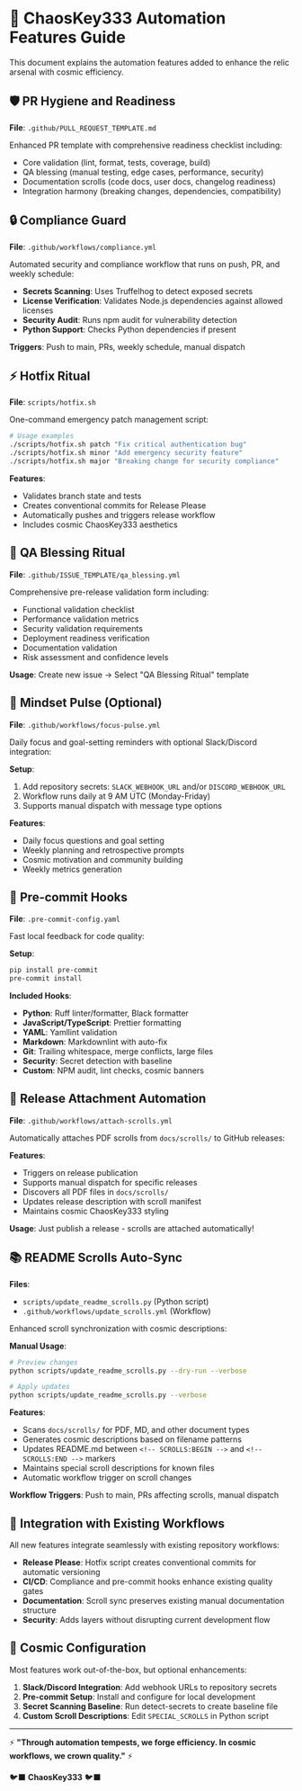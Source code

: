 # 🔮 ChaosKey333 Automation Features Guide

This document explains the automation features added to enhance the relic arsenal with cosmic efficiency.

## 🛡️ PR Hygiene and Readiness

**File**: `.github/PULL_REQUEST_TEMPLATE.md`

Enhanced PR template with comprehensive readiness checklist including:
- Core validation (lint, format, tests, coverage, build)
- QA blessing (manual testing, edge cases, performance, security)
- Documentation scrolls (code docs, user docs, changelog readiness)
- Integration harmony (breaking changes, dependencies, compatibility)

## 🔒 Compliance Guard

**File**: `.github/workflows/compliance.yml`

Automated security and compliance workflow that runs on push, PR, and weekly schedule:
- **Secrets Scanning**: Uses Truffelhog to detect exposed secrets
- **License Verification**: Validates Node.js dependencies against allowed licenses
- **Security Audit**: Runs npm audit for vulnerability detection
- **Python Support**: Checks Python dependencies if present

**Triggers**: Push to main, PRs, weekly schedule, manual dispatch

## ⚡ Hotfix Ritual

**File**: `scripts/hotfix.sh`

One-command emergency patch management script:

```bash
# Usage examples
./scripts/hotfix.sh patch "Fix critical authentication bug"
./scripts/hotfix.sh minor "Add emergency security feature"  
./scripts/hotfix.sh major "Breaking change for security compliance"
```

**Features**:
- Validates branch state and tests
- Creates conventional commits for Release Please
- Automatically pushes and triggers release workflow
- Includes cosmic ChaosKey333 aesthetics

## 🔮 QA Blessing Ritual

**File**: `.github/ISSUE_TEMPLATE/qa_blessing.yml`

Comprehensive pre-release validation form including:
- Functional validation checklist
- Performance validation metrics
- Security validation requirements  
- Deployment readiness verification
- Documentation validation
- Risk assessment and confidence levels

**Usage**: Create new issue → Select "QA Blessing Ritual" template

## 🧘 Mindset Pulse (Optional)

**File**: `.github/workflows/focus-pulse.yml`

Daily focus and goal-setting reminders with optional Slack/Discord integration:

**Setup**:
1. Add repository secrets: `SLACK_WEBHOOK_URL` and/or `DISCORD_WEBHOOK_URL`
2. Workflow runs daily at 9 AM UTC (Monday-Friday)
3. Supports manual dispatch with message type options

**Features**:
- Daily focus questions and goal setting
- Weekly planning and retrospective prompts
- Cosmic motivation and community building
- Weekly metrics generation

## 🔧 Pre-commit Hooks

**File**: `.pre-commit-config.yaml`

Fast local feedback for code quality:

**Setup**:
```bash
pip install pre-commit
pre-commit install
```

**Included Hooks**:
- **Python**: Ruff linter/formatter, Black formatter
- **JavaScript/TypeScript**: Prettier formatting
- **YAML**: Yamllint validation
- **Markdown**: Markdownlint with auto-fix
- **Git**: Trailing whitespace, merge conflicts, large files
- **Security**: Secret detection with baseline
- **Custom**: NPM audit, lint checks, cosmic banners

## 📜 Release Attachment Automation

**File**: `.github/workflows/attach-scrolls.yml`

Automatically attaches PDF scrolls from `docs/scrolls/` to GitHub releases:

**Features**:
- Triggers on release publication
- Supports manual dispatch for specific releases
- Discovers all PDF files in `docs/scrolls/`
- Updates release description with scroll manifest
- Maintains cosmic ChaosKey333 styling

**Usage**: Just publish a release - scrolls are attached automatically!

## 📚 README Scrolls Auto-Sync

**Files**: 
- `scripts/update_readme_scrolls.py` (Python script)
- `.github/workflows/update_scrolls.yml` (Workflow)

Enhanced scroll synchronization with cosmic descriptions:

**Manual Usage**:
```bash
# Preview changes
python scripts/update_readme_scrolls.py --dry-run --verbose

# Apply updates  
python scripts/update_readme_scrolls.py --verbose
```

**Features**:
- Scans `docs/scrolls/` for PDF, MD, and other document types
- Generates cosmic descriptions based on filename patterns
- Updates README.md between `<!-- SCROLLS:BEGIN -->` and `<!-- SCROLLS:END -->` markers
- Maintains special scroll descriptions for known files
- Automatic workflow trigger on scroll changes

**Workflow Triggers**: Push to main, PRs affecting scrolls, manual dispatch

## 🎯 Integration with Existing Workflows

All new features integrate seamlessly with existing repository workflows:

- **Release Please**: Hotfix script creates conventional commits for automatic versioning
- **CI/CD**: Compliance and pre-commit hooks enhance existing quality gates
- **Documentation**: Scroll sync preserves existing manual documentation structure
- **Security**: Adds layers without disrupting current development flow

## 🔮 Cosmic Configuration

Most features work out-of-the-box, but optional enhancements:

1. **Slack/Discord Integration**: Add webhook URLs to repository secrets
2. **Pre-commit Setup**: Install and configure for local development
3. **Secret Scanning Baseline**: Run detect-secrets to create baseline file
4. **Custom Scroll Descriptions**: Edit `SPECIAL_SCROLLS` in Python script

---

⚡ **"Through automation tempests, we forge efficiency. In cosmic workflows, we crown quality."** ⚡

🐦‍⬛ **ChaosKey333** 🐦‍⬛